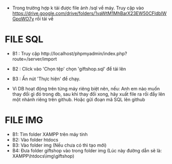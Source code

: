  - Trong trường hợp k tải được file ảnh /sql về máy. Truy cập vào https://drive.google.com/drive/folders/1vaWtM1MhBarX23EW50CFldblWGpoWO7y rồi tải về

# FILE SQL
 - B1 : Truy cập http://localhost/phpmyadmin/index.php?route=/server/import
 - B2 : Click vào 'Chọn tệp' chọn 'giftshop.sql' để tải lên
 - B3 : Ấn nút 'Thực hiện' để chạy.

 - Vì DB hoạt động trên từng máy riêng biệt nên, nếu: Anh em nào muốn thay đổi gì đó trong db, sau khi thay đổi xong, hãy xuất file ra rồi đẩy lên một nhánh riêng trên github. Hoặc gửi đoạn mã SQL lên github

# FILE IMG
 - B1: Tìm folder XAMPP trên máy tính
 - B2: Vào folder htdocs
 - B3: Vào folder img (Nếu chưa có thì tạo mới)
 - B4: Đưa folder giftshop vào trong folder img (Lúc này đường dẫn sẽ là: XAMPP\htdocs\img\giftshop)